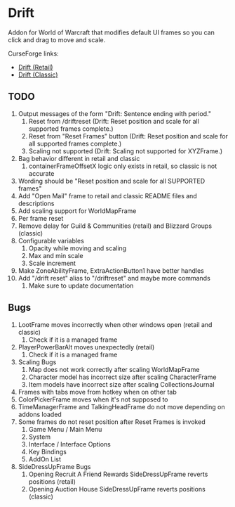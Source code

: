 # Drift
Addon for World of Warcraft that modifies default UI frames so you can click and drag to move and scale.

CurseForge links:
 * [Drift (Retail)](https://www.curseforge.com/wow/addons/drift)
 * [Drift (Classic)](https://www.curseforge.com/wow/addons/driftclassic)

## TODO
1. Output messages of the form "Drift: Sentence ending with period."
   1. Reset from /driftreset (Drift: Reset position and scale for all supported frames complete.)
   1. Reset from "Reset Frames" button (Drift: Reset position and scale for all supported frames complete.)
   1. Scaling not supported (Drift: Scaling not supported for XYZFrame.)
1. Bag behavior different in retail and classic
   1. containerFrameOffsetX logic only exists in retail, so classic is not accurate
1. Wording should be "Reset position and scale for all SUPPORTED frames"
1. Add "Open Mail" frame to retail and classic README files and descriptions
1. Add scaling support for WorldMapFrame
1. Per frame reset
1. Remove delay for Guild & Communities (retail) and Blizzard Groups (classic)
1. Configurable variables
   1. Opacity while moving and scaling
   1. Max and min scale
   1. Scale increment
1. Make ZoneAbilityFrame, ExtraActionButton1 have better handles
1. Add "/drift reset" alias to "/driftreset" and maybe more commands
   1. Make sure to update documentation

## Bugs
1. LootFrame moves incorrectly when other windows open (retail and classic)
   1. Check if it is a managed frame
1. PlayerPowerBarAlt moves unexpectedly (retail)
   1. Check if it is a managed frame
1. Scaling Bugs
   1. Map does not work correctly after scaling WorldMapFrame
   1. Character model has incorrect size after scaling CharacterFrame
   1. Item models have incorrect size after scaling CollectionsJournal
1. Frames with tabs move from hotkey when on other tab
1. ColorPickerFrame moves when it's not supposed to
1. TimeManagerFrame and TalkingHeadFrame do not move depending on addons loaded
1. Some frames do not reset position after Reset Frames is invoked
   1. Game Menu / Main Menu
   1. System
   1. Interface / Interface Options
   1. Key Bindings
   1. AddOn List
1. SideDressUpFrame Bugs
   1. Opening Recruit A Friend Rewards SideDressUpFrame reverts positions (retail)
   1. Opening Auction House SideDressUpFrame reverts positions (classic)
